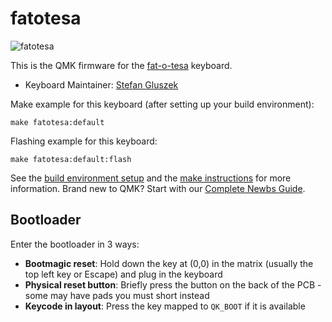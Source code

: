 # fatotesa

![fatotesa](https://i.imgur.com/LbxQcU2.png)

This is the QMK firmware for the [fat-o-tesa](https://github.com/stefangluszek/fat-o-tesa) keyboard.

* Keyboard Maintainer: [Stefan Gluszek](https://github.com/stefangluszek)

Make example for this keyboard (after setting up your build environment):

    make fatotesa:default

Flashing example for this keyboard:

    make fatotesa:default:flash

See the [build environment setup](https://docs.qmk.fm/#/getting_started_build_tools) and the [make instructions](https://docs.qmk.fm/#/getting_started_make_guide) for more information. Brand new to QMK? Start with our [Complete Newbs Guide](https://docs.qmk.fm/#/newbs).

## Bootloader

Enter the bootloader in 3 ways:

* **Bootmagic reset**: Hold down the key at (0,0) in the matrix (usually the top left key or Escape) and plug in the keyboard
* **Physical reset button**: Briefly press the button on the back of the PCB - some may have pads you must short instead
* **Keycode in layout**: Press the key mapped to `QK_BOOT` if it is available
